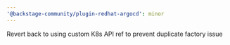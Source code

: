 ```yaml
---
'@backstage-community/plugin-redhat-argocd': minor
---
```


Revert back to using custom K8s API ref to prevent duplicate factory issue
